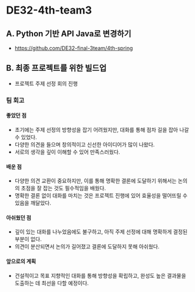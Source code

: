 # DE32-4th-team3

## A. Python 기반 API Java로 변경하기
- https://github.com/DE32-final-3team/4th-spring

## B. 최종 프로젝트를 위한 빌드업
- 프로젝트 주제 선정 회의 진행

### 팀 회고
#### 좋았던 점
- 초기에는 주제 선정의 방향성을 잡기 어려웠지만, 대화를 통해 점차 길을 잡아 나갈 수 있었다.
- 다양한 의견을 들으며 창의적이고 신선한 아이디어가 많이 나왔다.
- 서로의 생각을 깊이 이해할 수 있어 만족스러웠다.

#### 배운 점
- 다양한 의견 교환이 중요하지만, 이를 통해 명확한 결론에 도달하기 위해서는 논의의 초점을 잘 잡는 것도 필수적임을 배웠다.
- 명확한 결론 없이 대화를 마치는 것은 프로젝트 진행에 있어 효율성을 떨어뜨릴 수 있음을 깨달았다.

#### 아쉬웠던 점
- 깊이 있는 대화를 나누었음에도 불구하고, 아직 주제 선정에 대해 명확하게 결정된 부분이 없다.
- 의견이 분산되면서 논의가 길어졌고 결론에 도달하지 못해 아쉬웠다.

#### 앞으로의 계획
- 건설적이고 목표 지향적인 대화를 통해 방향성을 확립하고, 완성도 높은 결과물을 도출하는 데 최선을 다할 예정이다.
